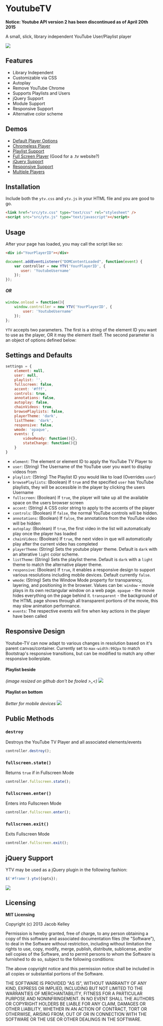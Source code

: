# YoutubeTV
**Notice: Youtube API version 2 has been discontinued as of April 20th 2015**

A small, slick, library independent YouTube User/Playlist player


<img src="./demos/assets/images/default.png">

## Features
* Library Independent
* Customizable via CSS
* Autoplay
* Remove YouTube Chrome
* Supports Playlists and Users
* jQuery Support
* Module Support
* Responsive Support
* Alternative color scheme

## Demos
* [Default Player Options](http://giorgio003.github.io/Youtube-TV/demos/default.html)
* [Chromeless Player](http://giorgio003.github.io/Youtube-TV/demos/chromeless.html)
* [Playlist Support](http://giorgio003.github.io/Youtube-TV/demos/playlists.html)
* [Full Screen Player](http://giorgio003.github.io/Youtube-TV/demos/fullscreen.html) (Good for a .tv website?)
* [jQuery Support](http://giorgio003.github.io/Youtube-TV/demos/jquery.html)
* [Responsive Support](http://giorgio003.github.io/Youtube-TV/demos/responsive.html)
* [Multiple Players](http://giorgio003.github.io/Youtube-TV/demos/multiplayer.html)

## Installation

Include both the `ytv.css` and `ytv.js` in your HTML file and you are good to go.

```html
<link href="src/ytv.css" type="text/css" rel="stylesheet" />
<script src="src/ytv.js" type="text/javascript"></script>
```

## Usage

After your page has loaded, you may call the script like so:
```html
<div id="YourPlayerID"></div>
```
```javascript
document.addEventListener("DOMContentLoaded", function(event) {
    var controller = new YTV('YourPlayerID', {
	   user: 'YoutubeUsername'
    });
});
```
##### OR
```javascript
window.onload = function(){
    window.controller = new YTV('YourPlayerID', {
        user: 'YoutubeUsername'
    });
};
```


`YTV` accepts two parameters. The first is a string of the element ID you want to use as the player, OR it may the element itself. The second parameter is an object of options defined below:

## Settings and Defaults
```javascript
settings = {
    element: null,
    user: null,
    playlist: '',
    fullscreen: false,
    accent: '#fff',
    controls: true,
    annotations: false,
    autoplay: false,
    chainVideos: true,
    browsePlaylists: false,
    playerTheme: 'dark',
    listTheme: 'dark',
    responsive: false,
    wmode: 'opaque',
    events: {
        videoReady: function(){},
        stateChange: function(){}
    }
}
```

* `element`: The element or element ID to apply the YouTube TV Player to
* `user`: (String) The Username of the YouTube user you want to display videos from
* `playlist`: (String) The Playlist ID you would like to load (Overrides `user`)
* `browsePlaylists`: (Boolean) If `true` and the specified `user` has YouTube playlists, they will be accessible in the player by clicking the users Username
* `fullscreen`: (Boolean) If `true`, the player will take up all the available space on the users browser screen
* `accent`: (String) A CSS color string to apply to the accents of the player
* `controls`: (Boolean) If `false`, the normal YouTube controls will be hidden.
* `annotations`: (Boolean) If `false`, the annotations from the YouTube video will be hidden
* `autoplay`: (Boolean) If `true`, the first video in the list will automatically play once the player has loaded
* `chainVideos`: (Boolean) If `true`, the next video in que will automatically play after the current video has completed
* `playerTheme`: (String) Sets the youtube player theme. Default is `dark` with an alterative `light` color scheme.
* `listTheme`: (String) Sets the playlist theme. Default is `dark` with a `light` theme to match the alternative player theme.
* `responsive`: (Boolean) If `true`, it enables a responsive design to support various resolutions including mobile devices. Default currently `false`.
* `wmode`: (String) Sets the Window Mode property for transparency, layering, and positioning in the browser. Values can be: `window` - movie plays in its own rectangular window on a web page. `opaque` - the movie hides everything on the page behind it. `transparent` - the background of the HTML page shows through all transparent portions of the movie, this may slow animation performance.
* `events`: The respective events will fire when key actions in the player have been called


## Responsive Design
Youtube-TV can now adapt to various changes in resolution based on it's parent canvas/container. Currently set to `max-width:992px` to match Bootstrap's responsive transitions, but can be modified to match any other responsive boilerplate.

#### Playlist beside
*(image resized on github don't be fooled >_<)*
<img src="./demos/assets/images/responsive1.png">
#### Playlist on bottom
*Better for mobile devices*
<img src="./demos/assets/images/responsive2.png">

## Public Methods

### `destroy`
Destroys the YouTube TV Player and all associated elements/events

```javascript
controller.destroy();
```

### `fullscreen.state()`
Returns `true` if in Fullscreen Mode

```javascript
controller.fullscreen.state();
```

### `fullscreen.enter()`
Enters into Fullscreen Mode

```javascript
controller.fullscreen.enter();
```

### `fullscreen.exit()`
Exits Fullscreen Mode

```javascript
controller.fullscreen.exit();
```

## jQuery Support

YTV may be used as a jQuery plugin in the following fashion:

```javascript
$('#frame').ytv({opts});
```

<img src="./demos/assets/images/playlists.png">

## Licensing
**MIT Licensing**
<p>Copyright (c) 2013 Jacob Kelley</p>
<p>Permission is hereby granted, free of charge, to any person obtaining a copy of this software and associated documentation files (the "Software"), to deal in the Software without restriction, including without limitation the rights to use, copy, modify, merge, publish, distribute, sublicense, and/or sell copies of the Software, and to permit persons to whom the Software is furnished to do so, subject to the following conditions:</p>
<p>The above copyright notice and this permission notice shall be included in all copies or substantial portions of the Software.</p>
<p>THE SOFTWARE IS PROVIDED "AS IS", WITHOUT WARRANTY OF ANY KIND, EXPRESS OR IMPLIED, INCLUDING BUT NOT LIMITED TO THE WARRANTIES OF MERCHANTABILITY, FITNESS FOR A PARTICULAR PURPOSE AND NONINFRINGEMENT. IN NO EVENT SHALL THE AUTHORS OR COPYRIGHT HOLDERS BE LIABLE FOR ANY CLAIM, DAMAGES OR OTHER LIABILITY, WHETHER IN AN ACTION OF CONTRACT, TORT OR OTHERWISE, ARISING FROM, OUT OF OR IN CONNECTION WITH THE SOFTWARE OR THE USE OR OTHER DEALINGS IN THE SOFTWARE.</p>
